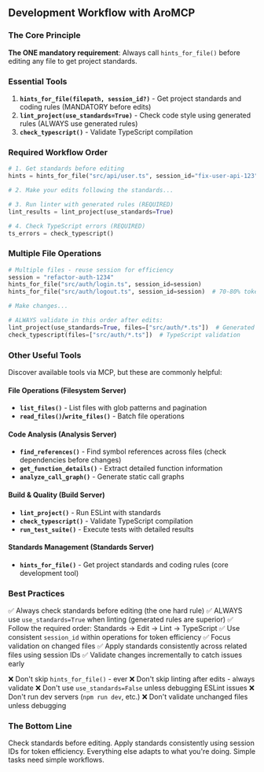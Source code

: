 ## Development Workflow with AroMCP

### The Core Principle
**The ONE mandatory requirement**: Always call `hints_for_file()` before editing any file to get project standards.

### Essential Tools
1. **`hints_for_file(filepath, session_id?)`** - Get project standards and coding rules (MANDATORY before edits)
2. **`lint_project(use_standards=True)`** - Check code style using generated rules (ALWAYS use generated rules)
3. **`check_typescript()`** - Validate TypeScript compilation

### Required Workflow Order
```python
# 1. Get standards before editing
hints = hints_for_file("src/api/user.ts", session_id="fix-user-api-123")

# 2. Make your edits following the standards...

# 3. Run linter with generated rules (REQUIRED)
lint_results = lint_project(use_standards=True)

# 4. Check TypeScript errors (REQUIRED)
ts_errors = check_typescript()
```


### Multiple File Operations
```python
# Multiple files - reuse session for efficiency
session = "refactor-auth-1234"
hints_for_file("src/auth/login.ts", session_id=session)
hints_for_file("src/auth/logout.ts", session_id=session)  # 70-80% token savings

# Make changes...

# ALWAYS validate in this order after edits:
lint_project(use_standards=True, files=["src/auth/*.ts"])  # Generated rules
check_typescript(files=["src/auth/*.ts"])  # TypeScript validation
```

### Other Useful Tools
Discover available tools via MCP, but these are commonly helpful:

#### File Operations (Filesystem Server)
- **`list_files()`** - List files with glob patterns and pagination
- **`read_files()`/`write_files()`** - Batch file operations

#### Code Analysis (Analysis Server)
- **`find_references()`** - Find symbol references across files (check dependencies before changes)
- **`get_function_details()`** - Extract detailed function information
- **`analyze_call_graph()`** - Generate static call graphs

#### Build & Quality (Build Server)
- **`lint_project()`** - Run ESLint with standards
- **`check_typescript()`** - Validate TypeScript compilation
- **`run_test_suite()`** - Execute tests with detailed results

#### Standards Management (Standards Server)
- **`hints_for_file()`** - Get project standards and coding rules (core development tool)

### Best Practices
✅ Always check standards before editing (the one hard rule)
✅ ALWAYS use `use_standards=True` when linting (generated rules are superior)
✅ Follow the required order: Standards → Edit → Lint → TypeScript
✅ Use consistent `session_id` within operations for token efficiency
✅ Focus validation on changed files
✅ Apply standards consistently across related files using session IDs
✅ Validate changes incrementally to catch issues early

❌ Don't skip `hints_for_file()` - ever
❌ Don't skip linting after edits - always validate
❌ Don't use `use_standards=False` unless debugging ESLint issues
❌ Don't run dev servers (`npm run dev`, etc.)
❌ Don't validate unchanged files unless debugging

### The Bottom Line
Check standards before editing. Apply standards consistently using session IDs for token efficiency. Everything else adapts to what you're doing. Simple tasks need simple workflows.